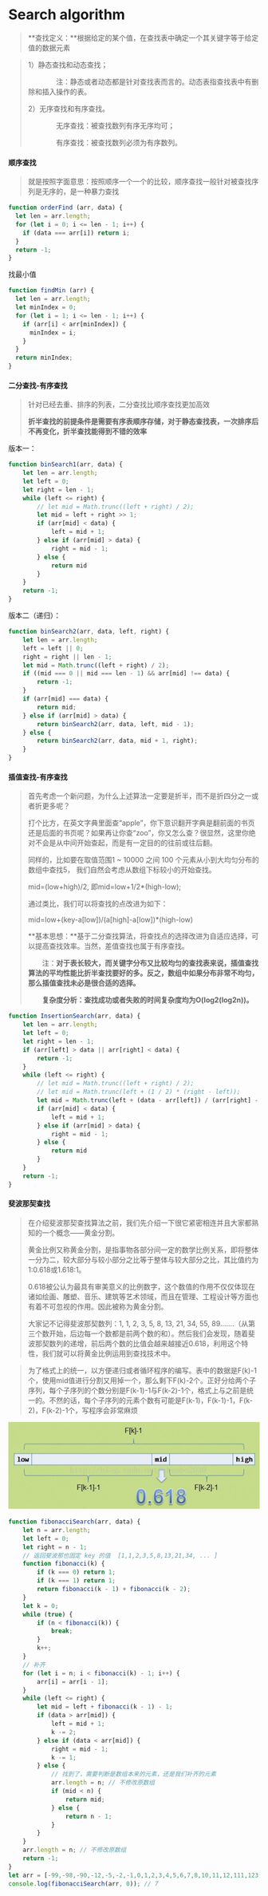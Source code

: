 # Search algorithm

> **查找定义：**根据给定的某个值，在查找表中确定一个其关键字等于给定值的数据元素

> 1）静态查找和动态查找；
>
> 　　　　注：静态或者动态都是针对查找表而言的。动态表指查找表中有删除和插入操作的表。
>
> 2）无序查找和有序查找。
>
> 　　　　无序查找：被查找数列有序无序均可；
>
> 　　　　有序查找：被查找数列必须为有序数列。

#### 顺序查找

> 就是按照字面意思：按照顺序一个一个的比较，顺序查找一般针对被查找序列是无序的，是一种暴力查找

```javascript
function orderFind (arr, data) {
  let len = arr.length;
  for (let i = 0; i <= len - 1; i++) {
    if (data === arr[i]) return i;
  }
  return -1;
}
```

找最小值

```javascript
function findMin (arr) {
  let len = arr.length;
  let minIndex = 0;
  for (let i = 1; i <= len - 1; i++) {
    if (arr[i] < arr[minIndex]) {
      minIndex = i;
    }
  }
  return minIndex;
}
```

#### 二分查找-有序查找

> 针对已经去重、排序的列表，二分查找比顺序查找更加高效
>
> **折半查找的前提条件是需要有序表顺序存储，对于静态查找表，一次排序后不再变化，折半查找能得到不错的效率**

版本一：

```javascript
function binSearch1(arr, data) {
    let len = arr.length;
    let left = 0;
    let right = len - 1;
    while (left <= right) {
        // let mid = Math.trunc((left + right) / 2);
        let mid = left + right >> 1;
        if (arr[mid] < data) {
            left = mid + 1;
        } else if (arr[mid] > data) {
            right = mid - 1;
        } else {
            return mid
        }
    }
    return -1;
}
```

版本二（递归）：

```javascript
function binSearch2(arr, data, left, right) {
    let len = arr.length;
    left = left || 0;
    right = right || len - 1;
    let mid = Math.trunc((left + right) / 2);
    if ((mid === 0 || mid === len - 1) && arr[mid] !== data) {
        return -1;
    }
    if (arr[mid] === data) {
        return mid;
    } else if (arr[mid] > data) {
        return binSearch2(arr, data, left, mid - 1);
    } else {
        return binSearch2(arr, data, mid + 1, right);
    }
}
```

#### 插值查找-有序查找

> 首先考虑一个新问题，为什么上述算法一定要是折半，而不是折四分之一或者折更多呢？
>
> 打个比方，在英文字典里面查“apple”，你下意识翻开字典是翻前面的书页还是后面的书页呢？如果再让你查“zoo”，你又怎么查？很显然，这里你绝对不会是从中间开始查起，而是有一定目的的往前或往后翻。
>
> 同样的，比如要在取值范围1 ~ 10000 之间 100 个元素从小到大均匀分布的数组中查找5， 我们自然会考虑从数组下标较小的开始查找。
>
> mid=(low+high)/2, 即mid=low+1/2*(high-low);
>
> 通过类比，我们可以将查找的点改进为如下：
>
> mid=low+(key-a[low])/(a[high]-a[low])*(high-low)
>
> **基本思想：**基于二分查找算法，将查找点的选择改进为自适应选择，可以提高查找效率。当然，差值查找也属于有序查找。
>
> 　　注：**对于表长较大，而关键字分布又比较均匀的查找表来说，插值查找算法的平均性能比折半查找要好的多。反之，数组中如果分布非常不均匀，那么插值查找未必是很合适的选择。**
>
> 　　**复杂度分析：查找成功或者失败的时间复杂度均为O(log2(log2n))。**

```javascript
function InsertionSearch(arr, data) {
    let len = arr.length;
    let left = 0;
    let right = len - 1;
    if (arr[left] > data || arr[right] < data) {
        return -1;
    }
    while (left <= right) {
        // let mid = Math.trunc((left + right) / 2);
        // let mid = Math.trunc(left + (1 / 2) * (right - left));
        let mid = Math.trunc(left + (data - arr[left]) / (arr[right] - arr[left]) * (right - left));
        if (arr[mid] < data) {
            left = mid + 1;
        } else if (arr[mid] > data) {
            right = mid - 1;
        } else {
            return mid
        }
    }
    return -1;
}
```

#### 斐波那契查找

> 在介绍斐波那契查找算法之前，我们先介绍一下很它紧密相连并且大家都熟知的一个概念——黄金分割。
>
> 黄金比例又称黄金分割，是指事物各部分间一定的数学比例关系，即将整体一分为二，较大部分与较小部分之比等于整体与较大部分之比，其比值约为1:0.618或1.618:1。
>
> 0.618被公认为最具有审美意义的比例数字，这个数值的作用不仅仅体现在诸如绘画、雕塑、音乐、建筑等艺术领域，而且在管理、工程设计等方面也有着不可忽视的作用。因此被称为黄金分割。
>
> 大家记不记得斐波那契数列：1, 1, 2, 3, 5, 8, 13, 21, 34, 55, 89…….（从第三个数开始，后边每一个数都是前两个数的和）。然后我们会发现，随着斐波那契数列的递增，前后两个数的比值会越来越接近0.618，利用这个特性，我们就可以将黄金比例运用到查找技术中。

> 为了格式上的统一，以方便递归或者循环程序的编写。表中的数据是F(k)-1个，使用mid值进行分割又用掉一个，那么剩下F(k)-2个。正好分给两个子序列，每个子序列的个数分别是F(k-1)-1与F(k-2)-1个，格式上与之前是统一的。不然的话，每个子序列的元素个数有可能是F(k-1)，F(k-1)-1，F(k-2)，F(k-2)-1个，写程序会非常麻烦

![fibonacci](./assert/fibonacci.jpeg)

```javascript
function fibonacciSearch(arr, data) {
    let n = arr.length;
    let left = 0;
    let right = n - 1;
    // 返回斐波那也固定 key 的值  [1,1,2,3,5,8,13,21,34, ... ]
    function fibonacci(k) {
        if (k === 0) return 1;
        if (k === 1) return 1;
        return fibonacci(k - 1) + fibonacci(k - 2);
    }
    let k = 0;
    while (true) {
        if (n < fibonacci(k)) {
            break;
        }
        k++;
    }
    // 补齐
    for (let i = n; i < fibonacci(k) - 1; i++) {
        arr[i] = arr[i - 1];
    }
    while (left <= right) {
        let mid = left + fibonacci(k - 1) - 1;
        if (data > arr[mid]) {
            left = mid + 1;
            k -= 2;
        } else if (data < arr[mid]) {
            right = mid - 1;
            k -= 1;
        } else {
            // 找到了，需要判断是数组本来的元素，还是我们补齐的元素
            arr.length = n; // 不修改原数组
            if (mid < n) {
                return mid; 
            } else {
                return n - 1;
            }
        }
    }
    arr.length = n; // 不修改原数组
    return -1;
}
let arr = [-99,-98,-90,-12,-5,-2,-1,0,1,2,3,4,5,6,7,8,10,11,12,111,123];
console.log(fibonacciSearch(arr, 0)); // 7
```

